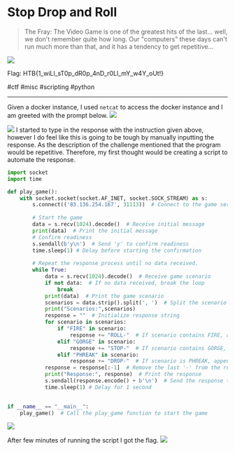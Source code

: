 # Stop Drop and Roll
> The Fray: The Video Game is one of the greatest hits of the last... well, we don't remember quite how long. Our "computers" these days can't run much more than that, and it has a tendency to get repetitive...

![](https://i.imgur.com/8ZyPfgM.png)

Flag: HTB{1_wiLl_sT0p_dR0p_4nD_r0Ll_mY_w4Y_oUt!}

#ctf #misc #scripting #python 

---
Given a docker instance, I used `netcat` to access the docker instance and I am greeted with the prompt below.
![](https://i.imgur.com/FHih3Np.png)

![](https://i.imgur.com/KQqT1hJ.png)
I started to type in the response with the instruction given above, however I do feel like this is going to be tough by manually inputting the response. As the description of the challenge mentioned that the program would be repetitive. Therefore, my first thought would be creating a script to automate the response.

```python
import socket
import time

def play_game():
    with socket.socket(socket.AF_INET, socket.SOCK_STREAM) as s:
        s.connect(('83.136.254.167', 31113))  # Connect to the game server
        
        # Start the game
        data = s.recv(1024).decode()  # Receive initial message
        print(data)  # Print the initial message
        # Confirm readiness
        s.sendall(b'y\n')  # Send 'y' to confirm readiness
        time.sleep(1) # Delay before starting the confirmation
        
        # Repeat the response process until no data received.
        while True:
            data = s.recv(1024).decode()  # Receive game scenario
            if not data:  # If no data received, break the loop
                break
            print(data)  # Print the game scenario
            scenarios = data.strip().split(', ')  # Split the scenario into individual elements
            print("Scenarios:",scenarios)
            response = ""  # Initialize response string
            for scenario in scenarios:
                if "FIRE" in scenario:
                    response += "ROLL-"  # If scenario contains FIRE, append ROLL to response
                elif "GORGE" in scenario:
                    response += "STOP-"  # If scenario contains GORGE, append STOP to response
                elif "PHREAK" in scenario:
                    response += "DROP-"  # If scenario is PHREAK, append DROP to response
            response = response[:-1]  # Remove the last '-' from the response
            print("Response:", response)  # Print the response
            s.sendall(response.encode() + b'\n')  # Send the response to the server
            time.sleep(1) # Delay for 1 second
            

if __name__ == "__main__":
    play_game()  # Call the play_game function to start the game

```

![](https://i.imgur.com/eRKUFKP.gif)

After few minutes of running the script I got the flag.
![](https://i.imgur.com/hL6e7Cf.png)
